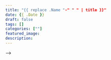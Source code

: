 ```yaml
---
title: "{{ replace .Name "-" " " | title }}"
date: {{ .Date }}
draft: false
tags: []
categories: [""]
featured_image: 
description: 
---
```


<!--
{{< spoiler >}} 隐藏文字 {{< /spoiler >}}
{{< biliplayer AV号 >}} <!-- 嵌入 BiliBili 视频 -->
-->